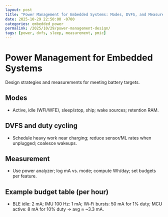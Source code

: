 ```yaml
---
layout: post
title: "Power Management for Embedded Systems: Modes, DVFS, and Measurement"
date: 2025-10-29 22:50:00 -0700
categories: embedded power
permalink: /2025/10/29/power-management-design/
tags: [power, dvfs, sleep, measurement, pmic]
---
```


# Power Management for Embedded Systems

Design strategies and measurements for meeting battery targets.

## Modes

- Active, idle (WFI/WFE), sleep/stop, ship; wake sources; retention RAM.

## DVFS and duty cycling

- Schedule heavy work near charging; reduce sensor/ML rates when unplugged; coalesce wakeups.

## Measurement

- Use power analyzer; log mA vs. mode; compute Wh/day; set budgets per feature.

## Example budget table (per hour)

- BLE idle: 2 mA; IMU 100 Hz: 1 mA; Wi‑Fi bursts: 50 mA for 1% duty; MCU active: 8 mA for 10% duty → avg ≈ ~3.3 mA.
